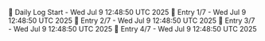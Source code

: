 📅 Daily Log Start - Wed Jul  9 12:48:50 UTC 2025
📌 Entry 1/7 - Wed Jul  9 12:48:50 UTC 2025
📌 Entry 2/7 - Wed Jul  9 12:48:50 UTC 2025
📌 Entry 3/7 - Wed Jul  9 12:48:50 UTC 2025
📌 Entry 4/7 - Wed Jul  9 12:48:50 UTC 2025
